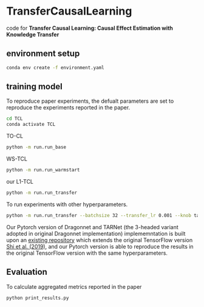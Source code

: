 # TransferCausalLearning
code for **Transfer Causal Learning: Causal Effect Estimation with Knowledge Transfer**


## environment setup
```bash
conda env create -f environment.yaml
```
## training model 

To reproduce paper experiments, the defualt parameters are set to reproduce the experiments reported in the paper.

```bash
cd TCL 
conda activate TCL
```
TO-CL 
```bash
python -m run.run_base
```

WS-TCL 
```bash
python -m run.run_warmstart
```

our L1-TCL
```bash
python -m run.run_transfer
```

To run experiments with other hyperparameters. 

```bash
python -m run.run_transfer --batchsize 32 --transfer_lr 0.001 --knob tarnet --l1reg 0.01
```

Our Pytorch version of Dragonnet and TARNet (the 3-headed variant adopted in original Dragonnet implementation) implememntation is built upon an [existing repository](https://github.com/alecmn/dragonnet-reproduced/tree/main) which extends the original TensorFlow version [Shi et al. (2019)](https://github.com/claudiashi57/dragonnet), and our Pytorch version is able to reproduce the results in the original TensorFlow version with the same hyperparameters.
## Evaluation

To calculate aggregated metrics reported in the paper

```bash
python print_results.py
```
